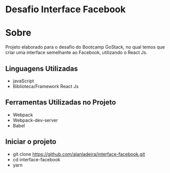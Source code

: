 # Desafio Interface Facebook

# Sobre
Projeto elaborado para o desafio do Bootcamp GoStack, no qual temos que criar uma interface semelhante ao Facebook, utilizando o React Js.

## Linguagens Utilizadas
- javaScript 
- Biblioteca/Framework React Js

## Ferramentas Utilizadas no Projeto
- Webpack
- Webpack-dev-server
- Babel

## Iniciar o projeto
- git clone https://github.com/alanladeira/interface-facebook.git
- cd interface-facebook
- yarn
